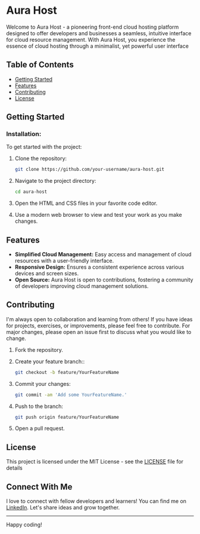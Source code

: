 # Aura Host

Welcome to Aura Host - a pioneering front-end cloud hosting platform designed to offer developers and businesses a seamless, intuitive interface for cloud resource management. With Aura Host, you experience the essence of cloud hosting through a minimalist, yet powerful user interface

## Table of Contents

- [Getting Started](#getting-started)
- [Features](#features)
- [Contributing](#contributing)
- [License](#license)

## Getting Started

### Installation:

To get started with the project:

1. Clone the repository:

   ```bash
   git clone https://github.com/your-username/aura-host.git
   ```

2. Navigate to the project directory:

   ```bash
   cd aura-host
   ```

3. Open the HTML and CSS files in your favorite code editor.

4. Use a modern web browser to view and test your work as you make changes.

## Features

- **Simplified Cloud Management:** Easy access and management of cloud resources with a user-friendly interface.
- **Responsive Design:** Ensures a consistent experience across various devices and screen sizes.
- **Open Source:** Aura Host is open to contributions, fostering a community of developers improving cloud management solutions.

## Contributing

I'm always open to collaboration and learning from others! If you have ideas for projects, exercises, or improvements, please feel free to contribute. For major changes, please open an issue first to discuss what you would like to change.

1. Fork the repository.

2. Create your feature branch::

   ```bash
   git checkout -b feature/YourFeatureName
   ```

3. Commit your changes:

   ```bash
   git commit -am 'Add some YourFeatureName.'
   ```

4. Push to the branch:

   ```bash
   git push origin feature/YourFeatureName
   ```

5. Open a pull request.

## License

This project is licensed under the MIT License - see the [LICENSE](LICENSE) file for details

## Connect With Me

I love to connect with fellow developers and learners! You can find me on [LinkedIn](https://www.linkedin.com/in/huzaifahtariq/). Let's share ideas and grow together.

---

Happy coding!
